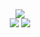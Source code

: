 <div id="header" align="center">
  <img src="https://avatars.githubusercontent.com/u/57377187?v=4"><br>
  <img src="https://komarev.com/ghpvc/?username=zycrasion"/>
  <img src="https://img.shields.io/static/v1?logo=discord&label=Discord&message=Zycrasion%233181&color=blue&style=for-the-badge" />
</div>
